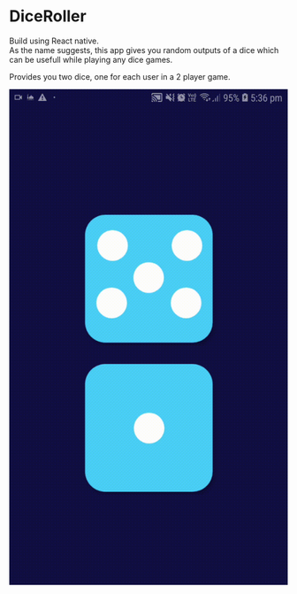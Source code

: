 # DiceRoller

Build using React native.</br>
As the name suggests, this app gives you random outputs of a dice which can be usefull while playing any dice games.

Provides you two dice, one for each user in a 2 player game.

![](app-screenshots/1.gif)
